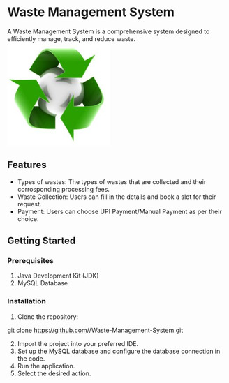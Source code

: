 # Waste Management System
A Waste Management System is a comprehensive system designed to efficiently manage, track, and reduce waste.
![Logo of the System.](logo.jpg)
## Features
- Types of wastes: The types of wastes that are collected and their corrosponding processing fees.
- Waste Collection: Users can fill in the details and book a slot for their request.
- Payment: Users can choose UPI Payment/Manual Payment as per their choice. 

## Getting Started

### Prerequisites
1. Java Development Kit (JDK)
2. MySQL Database

### Installation
1. Clone the repository:

git clone https://github.com/<your username>/Waste-Management-System.git

2. Import the project into your preferred IDE.
3. Set up the MySQL database and configure the database connection in the code.
4. Run the application.
5. Select the desired action.
